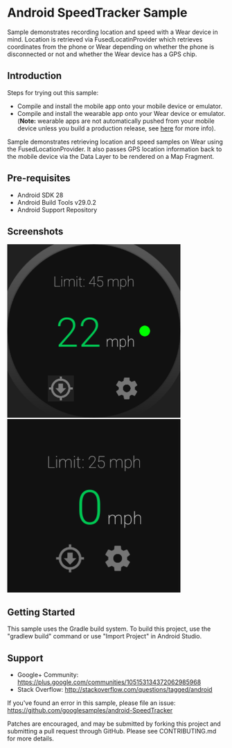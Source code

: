 
Android SpeedTracker Sample
===========================

Sample demonstrates recording location and speed with a Wear device in mind. Location is
            retrieved via FusedLocatinProvider which retrieves coordinates from the phone or Wear
            depending on whether the phone is disconnected or not and whether the Wear device has a
            GPS chip.

Introduction
------------

Steps for trying out this sample:
* Compile and install the mobile app onto your mobile device or emulator.
* Compile and install the wearable app onto your Wear device or emulator.
(**Note:** wearable apps are not automatically pushed from your mobile device
unless you build a production release, see [here][1] for more info).

Sample demonstrates retrieving location and speed samples on Wear using the FusedLocationProvider.
It also passes GPS location information back to the mobile device via the Data Layer to be rendered
on a Map Fragment.

[1]: https://developer.android.com/training/wearables/apps/creating.html#Install

Pre-requisites
--------------

- Android SDK 28
- Android Build Tools v29.0.2
- Android Support Repository

Screenshots
-------------

<img src="screenshots/wear-round.png" height="400" alt="Screenshot"/> <img src="screenshots/wear-square.png" height="400" alt="Screenshot"/>

Getting Started
---------------

This sample uses the Gradle build system. To build this project, use the
"gradlew build" command or use "Import Project" in Android Studio.

Support
-------

- Google+ Community: https://plus.google.com/communities/105153134372062985968
- Stack Overflow: http://stackoverflow.com/questions/tagged/android

If you've found an error in this sample, please file an issue:
https://github.com/googlesamples/android-SpeedTracker

Patches are encouraged, and may be submitted by forking this project and
submitting a pull request through GitHub. Please see CONTRIBUTING.md for more details.
